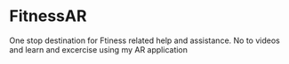 # FitnessAR
 One stop destination for Ftiness related help and assistance. No to videos and learn and excercise using my AR application
